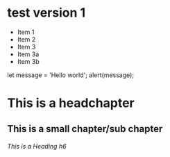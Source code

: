 # test version 1
- Item 1
- Item 2
- Item 3
- Item 3a
- Item 3b

let message = 'Hello world';
alert(message);

# This is a headchapter
## This is a small chapter/sub chapter
###### This is a Heading h6